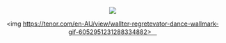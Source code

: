 
<div align="center">
  
![](https://komarev.com/ghpvc/?username=Luthervonivory&color=blue)

<img https://tenor.com/en-AU/view/wallter-regretevator-dance-wallmark-gif-6052951231288334882>ㅤ

